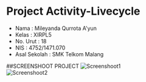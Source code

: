 # Project Activity-Livecycle

- Nama          : Mileyanda Qurrota A'yun
- Kelas         : XIRPL5
- No. Urut      : 18
- NIS           : 4752/1471.070
- Asal Sekolah  : SMK Telkom Malang

##SCREENSHOOT PROJECT
![Screenshoot1](https://s22.postimg.org/9p3hhcbv5/Activity_Livecycle_1.jpg)<br>
![Screenshoot2](https://s11.postimg.org/ii9hmww43/Activity_Livecycle_2.jpg)<br>
